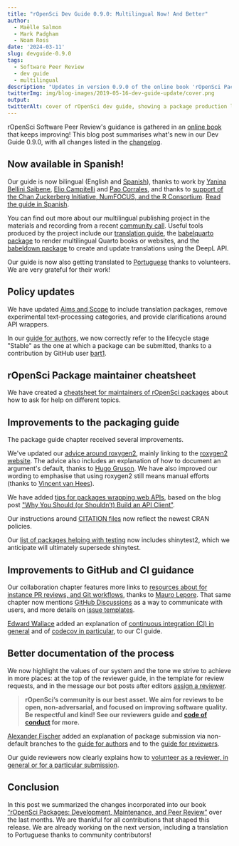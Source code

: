```yaml
---
title: "rOpenSci Dev Guide 0.9.0: Multilingual Now! And Better"
author:
  - Maëlle Salmon
  - Mark Padgham
  - Noam Ross
date: '2024-03-11'
slug: devguide-0.9.0
tags:
  - Software Peer Review
  - dev guide
  - multilingual
description: "Updates in version 0.9.0 of the online book 'rOpenSci Packages: Development, Maintenance, and Peer Review'"
twitterImg: img/blog-images/2019-05-16-dev-guide-update/cover.png
output: 
twitterAlt: cover of rOpenSci dev guide, showing a package production line with small humans discussing, examining and promoting packages
---
```


rOpenSci Software Peer Review's guidance is gathered in an [online book](https://devguide.ropensci.org/booknews) that keeps improving!
This blog post summarises what's new in our Dev Guide 0.9.0, with all changes listed in the [changelog](https://devguide.ropensci.org/booknews.html).

## Now available in Spanish!

Our guide is now bilingual (English and [Spanish](https://devguide.ropensci.org/es/index.es.html)), thanks to work by [Yanina Bellini Saibene](/author/yanina-bellini-saibene/), [Elio Campitelli](/author/elio-campitelli/) and [Pao Corrales](/author/pao-corrales/), and thanks to [support of the Chan Zuckerberg Initiative, NumFOCUS, and the R Consortium](/blog/2023/01/12/multilingual-publishing-en/).
[Read the guide in Spanish](https://devguide.ropensci.org/es/index.es.html).

You can find out more about our multilingual publishing project in the materials and recording from a recent [community call](/commcalls/nov2023-multilingual/).
Useful tools produced by the project include our [translation guide](https://translationguide.ropensci.org/), the [babelquarto package](https://docs.ropensci.org/babelquarto/) to render multilingual Quarto books or websites, and the [babeldown package](https://docs.ropensci.org/babeldown/) to create and update translations using the DeepL API.

Our guide is now also getting translated to [Portuguese](https://ropensci.org/blog/2023/10/20/news-october-2023/#help-us-translate-our-dev-guide-to-portuguese) thanks to volunteers.
We are very grateful for their work!

## Policy updates

We have updated [Aims and Scope](https://devguide.ropensci.org/softwarereview_policies#package-categories) to include translation packages, remove experimental text-processing categories, and provide clarifications around API wrappers.

In our [guide for authors](https://devguide.ropensci.org/softwarereview_author), we now correctly refer to the lifecycle stage "Stable" as the one at which a package can be submitted, thanks to a contribution by GitHub user [bart1](https://github.com/bart1).

## rOpenSci Package maintainer cheatsheet

We have created a [cheatsheet for maintainers of rOpenSci packages](https://devguide.ropensci.org/maintenance_cheatsheet) about how to ask for help on different topics.

## Improvements to the packaging guide

The package guide chapter received several improvements.

We've updated our [advice around roxygen2](https://devguide.ropensci.org/pkg_building#roxygen-2-use), mainly linking to the [roxygen2 website](https://roxygen2.r-lib.org/). 
The advice also includes an explanation of how to document an argument's default, thanks to [Hugo Gruson](https://github.com/bisaloo).
We have also improved our wording to emphasise that using roxygen2 still means manual efforts (thanks to [Vincent van Hees](https://github.com/vincentvanhees)).

We have added [tips for packages wrapping web APIs](https://devguide.ropensci.org/pkg_building#packages-wrapping-web-resources-api-clients), based on the blog post ["Why You Should (or Shouldn’t) Build an API Client"](/blog/2022/06/16/publicize-api-client-yes-no/).

Our instructions around [CITATION files](https://devguide.ropensci.org/pkg_building#citation-file) now reflect the newest CRAN policies.

Our [list of packages helping with testing](https://devguide.ropensci.org/pkg_building#testing) now includes shinytest2, which we anticipate will ultimately supersede shinytest.


## Improvements to GitHub and CI guidance
 
Our collaboration chapter features more links to [resources about for instance PR reviews, and Git workflows](https://devguide.ropensci.org/maintenance_collaboration#git-workflow), thanks to [Mauro Lepore](https://github.com/maurolepore).
That same chapter now mentions [GitHub Discussions](https://devguide.ropensci.org/maintenance_collaboration#communication-with-users) as a way to communicate with users, and more details on [issue templates](https://devguide.ropensci.org/maintenance_collaboration#issue-templates).

[Edward Wallace](https://github.com/ewallace) added an explanation of [continuous integration (CI) in general](https://devguide.ropensci.org/pkg_ci#what-is-continuous-integration-ci) and of [codecov in particular](https://devguide.ropensci.org/pkg_ci#coverage), to our CI guide.

## Better documentation of the process

We now highlight the values of our system and the tone we strive to achieve in more places: at the top of the reviewer guide, in the template for review requests, and in the message our bot posts after editors [assign a reviewer](https://github.com/ropensci-org/buffy/pull/77/files).

> **rOpenSci’s community is our best asset. 
We aim for reviews to be open, non-adversarial, and focused on improving software quality. 
Be respectful and kind! 
See our reviewers guide and [code of conduct](https://ropensci.org/code-of-conduct/) for more.**

[Alexander Fischer](https://github.com/s3alfisc/) added an explanation of package submission via non-default branches to the [guide for authors](https://devguide.ropensci.org/softwarereview_author) and to the  [guide for reviewers](https://devguide.ropensci.org/softwarereview_reviewer#general-guidelines).

Our guide reviewers now clearly explains how to [volunteer as a reviewer, in general or for a particular submission](https://devguide.ropensci.org/softwarereview_reviewer#volunteering-as-a-reviewer).

## Conclusion

In this post we summarized the changes incorporated into our book [“rOpenSci Packages: Development, Maintenance, and Peer Review”](https://devguide.ropensci.org) over the last months.
We are thankful for all contributions that shaped this release. 
We are already working on the next version, including a translation to Portuguese thanks to community contributors!
